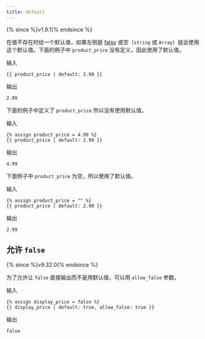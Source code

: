 ```yaml
---
title: default
---
```


{% since %}v1.9.1{% endsince %}

在值不存在时给一个默认值，如果左侧是 [falsy][falsy] 或空（`string` 或 `Array`）就会使用这个默认值。下面的例子中 `product_price` 没有定义，因此使用了默认值。

输入
```liquid
{{ product_price | default: 2.99 }}
```

输出
```text
2.99
```

下面的例子中定义了 `product_price` 所以没有使用默认值。

输入
```liquid
{% assign product_price = 4.99 %}
{{ product_price | default: 2.99 }}
```

输出
```text
4.99
```

下面例子中 `product_price` 为空，所以使用了默认值。

输入
```liquid
{% assign product_price = "" %}
{{ product_price | default: 2.99 }}
```

输出
```text
2.99
```

## 允许 `false`

{% since %}v9.32.0{% endsince %}

为了允许让 `false` 直接输出而不是用默认值，可以用 `allow_false` 参数。

输入

```liquid
{% assign display_price = false %}
{{ display_price | default: true, allow_false: true }}
```

输出

```text
false
```

[falsy]: ../tutorials/truthy-and-falsy.html
